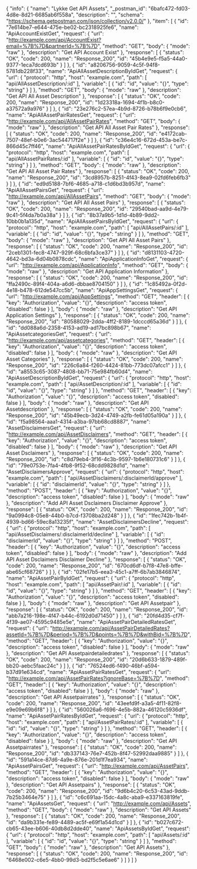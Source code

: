 {
  "info": {
    "name": "Lykke Get API Assets",
    "_postman_id": "6bafc472-fd03-4d8e-8d21-6685ab6f558a",
    "description": "",
    "schema": "https://schema.getpostman.com/json/collection/v2.0.0/"
  },
  "item": [
    {
      "id": "7e614be7-e644-475e-be02-bc2318925fe6",
      "name": "ApiAccountExistGet",
      "request": {
        "url": "http://example.com/api/AccountExist?email=%7B%7D&partnerId=%7B%7D",
        "method": "GET",
        "body": {
          "mode": "raw"
        },
        "description": "Get API Account Exist"
      },
      "response": [
        {
          "status": "OK",
          "code": 200,
          "name": "Response_200",
          "id": "45b4e9e5-f5a5-44a0-9377-1eca7dcd693b"
        }
      ]
    },
    {
      "id": "a8206756-9059-4c5f-94f8-5781db228f33",
      "name": "ApiAllAssetDescriptionByIdGet",
      "request": {
        "url": {
          "protocol": "http",
          "host": "example.com",
          "path": [
            "api/AllAssetDescription/:id"
          ],
          "variable": [
            {
              "id": "id",
              "value": "{}",
              "type": "string"
            }
          ]
        },
        "method": "GET",
        "body": {
          "mode": "raw"
        },
        "description": "Get API All Asset Description"
      },
      "response": [
        {
          "status": "OK",
          "code": 200,
          "name": "Response_200",
          "id": "1d23318a-1694-4f1b-b8c0-a37572a9a976"
        }
      ]
    },
    {
      "id": "23e276c2-57ea-4b9d-8726-b78b6f9e0cb6",
      "name": "ApiAllAssetPairRatesGet",
      "request": {
        "url": "http://example.com/api/AllAssetPairRates",
        "method": "GET",
        "body": {
          "mode": "raw"
        },
        "description": "Get API All Asset Pair Rates"
      },
      "response": [
        {
          "status": "OK",
          "code": 200,
          "name": "Response_200",
          "id": "e4172cab-7507-48ef-b0e6-3ac544717f2e"
        }
      ]
    },
    {
      "id": "c36e4c16-672d-453a-be7c-866d45c7ff46",
      "name": "ApiAllAssetPairRatesByIdGet",
      "request": {
        "url": {
          "protocol": "http",
          "host": "example.com",
          "path": [
            "api/AllAssetPairRates/:id"
          ],
          "variable": [
            {
              "id": "id",
              "value": "{}",
              "type": "string"
            }
          ]
        },
        "method": "GET",
        "body": {
          "mode": "raw"
        },
        "description": "Get API All Asset Pair Rates"
      },
      "response": [
        {
          "status": "OK",
          "code": 200,
          "name": "Response_200",
          "id": "3cd8957b-8251-4f43-8ea9-02fd6feb6fb3"
        }
      ]
    },
    {
      "id": "ed9d5188-7bf6-4685-a718-c1d6bd3b957d",
      "name": "ApiAllAssetPairsGet",
      "request": {
        "url": "http://example.com/api/AllAssetPairs",
        "method": "GET",
        "body": {
          "mode": "raw"
        },
        "description": "Get API All Asset Pairs"
      },
      "response": [
        {
          "status": "OK",
          "code": 200,
          "name": "Response_200",
          "id": "29540bad-aa9d-4e79-9c41-5f4da7b0a38a"
        }
      ]
    },
    {
      "id": "8b37a9b5-1d1d-4b89-9dd2-10bb0b1a135d",
      "name": "ApiAllAssetPairsByIdGet",
      "request": {
        "url": {
          "protocol": "http",
          "host": "example.com",
          "path": [
            "api/AllAssetPairs/:id"
          ],
          "variable": [
            {
              "id": "id",
              "value": "{}",
              "type": "string"
            }
          ]
        },
        "method": "GET",
        "body": {
          "mode": "raw"
        },
        "description": "Get API All Asset Pairs"
      },
      "response": [
        {
          "status": "OK",
          "code": 200,
          "name": "Response_200",
          "id": "2ceb1301-fec8-4747-929f-68c6bfa3ce37"
        }
      ]
    },
    {
      "id": "d8131103-4720-4642-bd3a-6d04b0878cdc",
      "name": "ApiApplicationInfoGet",
      "request": {
        "url": "http://example.com/api/ApplicationInfo",
        "method": "GET",
        "body": {
          "mode": "raw"
        },
        "description": "Get API Application Information"
      },
      "response": [
        {
          "status": "OK",
          "code": 200,
          "name": "Response_200",
          "id": "ffa2490c-89f4-404a-a6d6-dbbae8704150"
        }
      ]
    },
    {
      "id": "1c85492a-0f2d-4e18-b478-612de547cc5b",
      "name": "ApiAppSettingsGet",
      "request": {
        "url": "http://example.com/api/AppSettings",
        "method": "GET",
        "header": [
          {
            "key": "Authorization",
            "value": "{}",
            "description": "access token",
            "disabled": false
          }
        ],
        "body": {
          "mode": "raw"
        },
        "description": "Get API Application Settings"
      },
      "response": [
        {
          "status": "OK",
          "code": 200,
          "name": "Response_200",
          "id": "80588029-2dda-4ff2-8189-1dcccd65a36d"
        }
      ]
    },
    {
      "id": "dd088a6d-2358-4153-ad19-ad17bc898b67",
      "name": "ApiAssetcategoriesGet",
      "request": {
        "url": "http://example.com/api/assetcategories",
        "method": "GET",
        "header": [
          {
            "key": "Authorization",
            "value": "{}",
            "description": "access token",
            "disabled": false
          }
        ],
        "body": {
          "mode": "raw"
        },
        "description": "Get API Asset Categories"
      },
      "response": [
        {
          "status": "OK",
          "code": 200,
          "name": "Response_200",
          "id": "226c6a84-f260-4424-81bb-773dc07afcc1"
        }
      ]
    },
    {
      "id": "a8553c65-3087-4808-bb71-75e984fb60d4",
      "name": "ApiAssetDescriptionByIdGet",
      "request": {
        "url": {
          "protocol": "http",
          "host": "example.com",
          "path": [
            "api/AssetDescription/:id"
          ],
          "variable": [
            {
              "id": "id",
              "value": "{}",
              "type": "string"
            }
          ]
        },
        "method": "GET",
        "header": [
          {
            "key": "Authorization",
            "value": "{}",
            "description": "access token",
            "disabled": false
          }
        ],
        "body": {
          "mode": "raw"
        },
        "description": "Get API Assetdescription"
      },
      "response": [
        {
          "status": "OK",
          "code": 200,
          "name": "Response_200",
          "id": "45b49ecb-3d24-4749-a2fb-fe61d05a190a"
        }
      ]
    },
    {
      "id": "f5a98564-aaa1-4314-a3ba-97bb68cd8887",
      "name": "AssetDisclaimersGet",
      "request": {
        "url": "http://example.com/api/AssetDisclaimers",
        "method": "GET",
        "header": [
          {
            "key": "Authorization",
            "value": "{}",
            "description": "access token",
            "disabled": false
          }
        ],
        "body": {
          "mode": "raw"
        },
        "description": "Get API Asset Dsclaimers"
      },
      "response": [
        {
          "status": "OK",
          "code": 200,
          "name": "Response_200",
          "id": "c8d79eb4-3f16-4c3b-9597-1b6e180731c6"
        }
      ]
    },
    {
      "id": "79e0753e-7fa4-4fb8-9f52-68cdd9828d1d",
      "name": "AssetDisclaimersApprove",
      "request": {
        "url": {
          "protocol": "http",
          "host": "example.com",
          "path": [
            "api/AssetDisclaimers/:disclaimerId/approve"
          ],
          "variable": [
            {
              "id": "disclaimerId",
              "value": "{}",
              "type": "string"
            }
          ]
        },
        "method": "POST",
        "header": [
          {
            "key": "Authorization",
            "value": "{}",
            "description": "access token",
            "disabled": false
          }
        ],
        "body": {
          "mode": "raw"
        },
        "description": "Add API Asset Dsclaimers Disclaimer Approve"
      },
      "response": [
        {
          "status": "OK",
          "code": 200,
          "name": "Response_200",
          "id": "9a0994c8-05e8-44b0-b7cd-f3708ba2d248"
        }
      ]
    },
    {
      "id": "1fec742b-1b4f-4939-bd66-59ec8a13235f",
      "name": "AssetDisclaimersDecline",
      "request": {
        "url": {
          "protocol": "http",
          "host": "example.com",
          "path": [
            "api/AssetDisclaimers/:disclaimerId/decline"
          ],
          "variable": [
            {
              "id": "disclaimerId",
              "value": "{}",
              "type": "string"
            }
          ]
        },
        "method": "POST",
        "header": [
          {
            "key": "Authorization",
            "value": "{}",
            "description": "access token",
            "disabled": false
          }
        ],
        "body": {
          "mode": "raw"
        },
        "description": "Add API Asset Dsclaimers Disclaimer Decline"
      },
      "response": [
        {
          "status": "OK",
          "code": 200,
          "name": "Response_200",
          "id": "670cd6df-b7f8-47e8-bffe-abe65cf68726"
        }
      ]
    },
    {
      "id": "02fe17b5-eea3-45c1-a7ff-6b7ab3846874",
      "name": "ApiAssetPairByIdGet",
      "request": {
        "url": {
          "protocol": "http",
          "host": "example.com",
          "path": [
            "api/AssetPair/:id"
          ],
          "variable": [
            {
              "id": "id",
              "value": "{}",
              "type": "string"
            }
          ]
        },
        "method": "GET",
        "header": [
          {
            "key": "Authorization",
            "value": "{}",
            "description": "access token",
            "disabled": false
          }
        ],
        "body": {
          "mode": "raw"
        },
        "description": "Get API Assetpair"
      },
      "response": [
        {
          "status": "OK",
          "code": 200,
          "name": "Response_200",
          "id": "abb7a216-198e-4f47-b44c-6192d0d71450"
        }
      ]
    },
    {
      "id": "20fd4d35-cf7f-4f39-ae07-4595c9485e5e",
      "name": "ApiAssetPairDetailedRatesGet",
      "request": {
        "url": "http://example.com/api/AssetPairDetailedRates?assetId=%7B%7D&period=%7B%7D&points=%7B%7D&withBid=%7B%7D",
        "method": "GET",
        "header": [
          {
            "key": "Authorization",
            "value": "{}",
            "description": "access token",
            "disabled": false
          }
        ],
        "body": {
          "mode": "raw"
        },
        "description": "Get API Assetpairdetailedrates"
      },
      "response": [
        {
          "status": "OK",
          "code": 200,
          "name": "Response_200",
          "id": "20d6b633-1879-489f-bb20-aebc5faac24c"
        }
      ]
    },
    {
      "id": "76524ed6-f490-46bf-a594-b37d91e634cd",
      "name": "ApiAssetPairRatesGet",
      "request": {
        "url": "http://example.com/api/AssetPairRates?ignoreBase=%7B%7D",
        "method": "GET",
        "header": [
          {
            "key": "Authorization",
            "value": "{}",
            "description": "access token",
            "disabled": false
          }
        ],
        "body": {
          "mode": "raw"
        },
        "description": "Get API Assetpairrates"
      },
      "response": [
        {
          "status": "OK",
          "code": 200,
          "name": "Response_200",
          "id": "43eefd9f-a3a5-4f11-82f8-e9e09e69b6f8"
        }
      ]
    },
    {
      "id": "560026a6-f696-4e5b-882a-46120c5936df",
      "name": "ApiAssetPairRatesByIdGet",
      "request": {
        "url": {
          "protocol": "http",
          "host": "example.com",
          "path": [
            "api/AssetPairRates/:id"
          ],
          "variable": [
            {
              "id": "id",
              "value": "{}",
              "type": "string"
            }
          ]
        },
        "method": "GET",
        "header": [
          {
            "key": "Authorization",
            "value": "{}",
            "description": "access token",
            "disabled": false
          }
        ],
        "body": {
          "mode": "raw"
        },
        "description": "Get API Assetpairrates"
      },
      "response": [
        {
          "status": "OK",
          "code": 200,
          "name": "Response_200",
          "id": "db337143-76e7-452b-8f47-52992daa9885"
        }
      ]
    },
    {
      "id": "591a14ce-87d6-4a9e-876e-201d1f7ea934",
      "name": "ApiAssetPairsGet",
      "request": {
        "url": "http://example.com/api/AssetPairs",
        "method": "GET",
        "header": [
          {
            "key": "Authorization",
            "value": "{}",
            "description": "access token",
            "disabled": false
          }
        ],
        "body": {
          "mode": "raw"
        },
        "description": "Get API Assetpairs"
      },
      "response": [
        {
          "status": "OK",
          "code": 200,
          "name": "Response_200",
          "id": "9d6b4c20-6c53-43ad-9ddb-7b25b3464e75"
        }
      ]
    },
    {
      "id": "c6c691aa-15dc-4a8c-aba9-e337163819fe",
      "name": "ApiAssetsGet",
      "request": {
        "url": "http://example.com/api/Assets",
        "method": "GET",
        "body": {
          "mode": "raw"
        },
        "description": "Get API Assets"
      },
      "response": [
        {
          "status": "OK",
          "code": 200,
          "name": "Response_200",
          "id": "da9b331e-fe89-4489-ac5f-e69f1a54d1cd"
        }
      ]
    },
    {
      "id": "b027c672-cb65-43ee-b606-40db8d2dde40",
      "name": "ApiAssetsByIdGet",
      "request": {
        "url": {
          "protocol": "http",
          "host": "example.com",
          "path": [
            "api/Assets/:id"
          ],
          "variable": [
            {
              "id": "id",
              "value": "{}",
              "type": "string"
            }
          ]
        },
        "method": "GET",
        "body": {
          "mode": "raw"
        },
        "description": "Get API Assets"
      },
      "response": [
        {
          "status": "OK",
          "code": 200,
          "name": "Response_200",
          "id": "6468e002-c6e5-4bb0-99d3-bd2f5c5e6ae6"
        }
      ]
    }
  ]
}